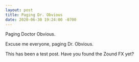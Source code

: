 ```yaml
---
layout: post
title: Paging Dr. Obvious
date: 2020-06-30 19:24:00 -0700
---
```


Paging Doctor Obvious.

Excuse me everyone, paging Dr. Obvious.

This has been a test post. Have you found the Zound FX yet?
